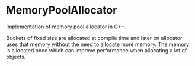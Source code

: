 # MemoryPoolAllocator
Implementation of memory pool allocator in C++. 

Buckets of fixed size are allocated at compile time and later on allocator uses that memory without the need to allocate more memory. The memory is allocated once which can improve performance when allocating a lot of objects. 
